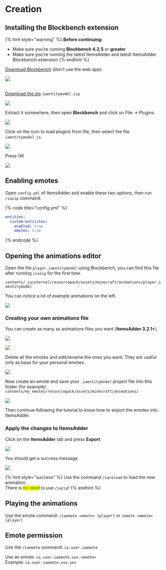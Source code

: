 # Creation

## Installing the Blockbench extension

{% hint style="warning" %}
**Before continuing:**

* Make sure you're running **Blockbench 4.2.5** or **greater**
* Make sure you're running the latest ItemsAdder and latest ItemsAdder Blockbench extension
{% endhint %}

[Download Blockbench](https://www.blockbench.net/) (don't use the web app).

![](<../../../.gitbook/assets/image (139).png>)

\
[Download the zip](https://github.com/LoneDev6/itemsadder-entity/releases) `iaentitymodel.zip`

![](<../../../.gitbook/assets/image (129).png>)

Extract it somewhere, then open **Blockbench** and click on File -> Plugins.

![](<../../../.gitbook/assets/image (75).png>)

Click on the icon to load plugins from file, then select the file `iaentitymodel.js`.

![](<../../../.gitbook/assets/image (123).png>)

Press OK

![](<../../../.gitbook/assets/image (136).png>)

## Enabling emotes

Open `config.yml` of ItemsAdder and enable these two options, then run `/iazip` command.

{% code title="config.yml" %}
```yaml
entities:
  custom-entitites:
    enabled: true
    emotes: true
```
{% endcode %}

## Opening the animations editor

Open the file `player.iaentitymodel` using Blockbench, you can find this file after running `/iazip` for the first time.

`contents/_iainternal/resourcepack/assets/minecraft/animations/player.iaentitymodel`

You can notice a lot of example animations on the left.

![](<../../../.gitbook/assets/image (47).png>)

### Creating your own animations file

You can create as many as animations files you want (**ItemsAdder 3.2.1+**).

![](<../../../.gitbook/assets/image (155).png>)

![](<../../../.gitbook/assets/image (59).png>)

Delete all the emotes and edit/rename the ones you want. They are useful only as base for your personal emotes.

![](<../../../.gitbook/assets/image (108).png>)

Now create an emote and save your `.iaentitymodel` project file into this folder (for example):\
`contents/my_emotes/resourcepack/assets/minecraft/animations/`

![](<../../../.gitbook/assets/image (45).png>)

Then continue following the tutorial to know how to export the emotes into ItemsAdder.

### Apply the changes to ItemsAdder

Click on the **ItemsAdder** tab and press **Export**.

![](<../../../.gitbook/assets/image (62).png>)

You should get a success message.

![](<../../../.gitbook/assets/image (60).png>)

{% hint style="success" %}
Use the command `/iareload` to load the new animation.\
There is <mark style="color:green;">no need</mark> to use `/iazip`!
{% endhint %}

## Playing the animations

Use the emote command: `/iaemote <emote> [player]` or `/emote <emote> [player]`

## Emote permission

Use the `/iaemote` command: `ia.user.iaemote`

Use an emote: `ia.user.iaemote.use.<emote>`\
Example: `ia.user.iaemote.use.yes`
